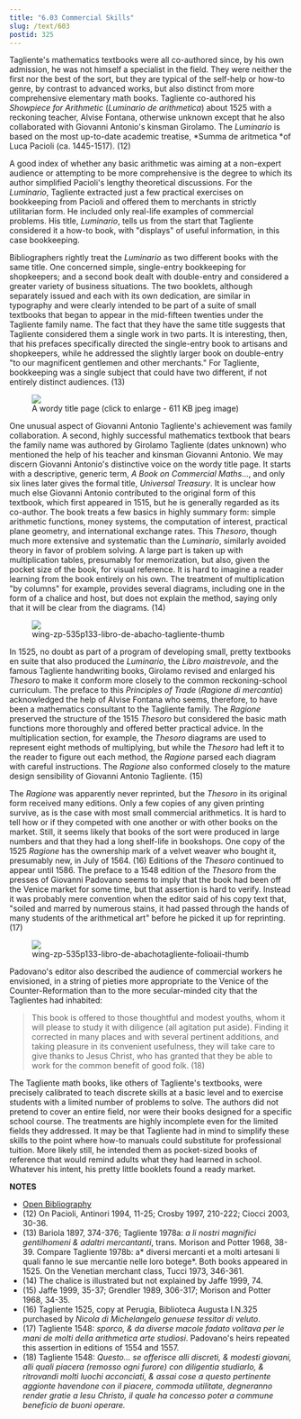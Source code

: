 ```yaml
---
title: "6.03 Commercial Skills"
slug: /text/603
postid: 325
---
```

Tagliente's mathematics textbooks were all co-authored since, by his own admission, he was not himself a specialist in the field. They were neither the first nor the best of the sort, but they are typical of the self-help or how-to genre, by contrast to advanced works, but also distinct from more comprehensive elementary math books. Tagliente co-authored his *Showpiece for Arithmetic* (*Luminario de arithmetica*) about 1525 with a reckoning teacher, Alvise Fontana, otherwise unknown except that he also collaborated with Giovanni Antonio's kinsman Girolamo. The *Luminario* is based on the most up-to-date academic treatise, *Summa de aritmetica *of Luca Pacioli (ca. 1445-1517). (12)

A good index of whether any basic arithmetic was aiming at a non-expert audience or attempting to be more comprehensive is the degree to which its author simplified Pacioli's lengthy theoretical discussions. For the *Luminario*, Tagliente extracted just a few practical exercises on bookkeeping from Pacioli and offered them to merchants in strictly utilitarian form. He included only real-life examples of commercial problems. His title, *Luminario*, tells us from the start that Tagliente considered it a how-to book, with "displays" of useful information, in this case bookkeeping.

Bibliographers rightly treat the *Luminario* as two different books with the same title. One concerned simple, single-entry bookkeeping for shopkeepers; and a second book dealt with double-entry and considered a greater variety of business situations. The two booklets, although separately issued and each with its own dedication, are similar in typography and were clearly intended to be part of a suite of small textbooks that began to appear in the mid-fifteen twenties under the Tagliente family name. The fact that they have the same title suggests that Tagliente considered them a single work in two parts. It is interesting, then, that his prefaces specifically directed the single-entry book to artisans and shopkeepers, while he addressed the slightly larger book on double-entry "to our magnificent gentlemen and other merchants." For Tagliente, bookkeeping was a single subject that could have two different, if not entirely distinct audiences. (13)


<figure class="mkdn-figure">
    <div onClick="createLightbox('/images_full/6.00_Chapter_Six/Wing-ZP-535.P133,-Libro-de-Abacho,-Tagliente,-title-page.jpg','A wordy title page (click to enlarge - 611 KB jpeg image)')" class="mkdn-image-link" id="lbimage">
    <img class="mkdn-image" src="/images_full/6.00_Chapter_Six/Wing-ZP-535.P133,-Libro-de-Abacho,-Tagliente,-title-page.jpg" />
    <figcaption class="mkdn-figcaption">A wordy title page (click to enlarge - 611 KB jpeg image)</figcaption>
    </div>
</figure>

One unusual aspect of Giovanni Antonio Tagliente's achievement was family collaboration. A second, highly successful mathematics textbook that bears the family name was authored by Girolamo Tagliente (dates unknown) who mentioned the help of his teacher and kinsman Giovanni Antonio. We may discern Giovanni Antonio's distinctive voice on the wordy title page. It starts with a descriptive, generic term, *A Book on Commercial Maths*..., and only six lines later gives the formal title, *Universal Treasury*. It is unclear how much else Giovanni Antonio contributed to the original form of this textbook, which first appeared in 1515, but he is generally regarded as its co-author. The book treats a few basics in highly summary form: simple arithmetic functions, money systems, the computation of interest, practical plane geometry, and international exchange rates. This *Thesoro*, though much more extensive and systematic than the *Luminario*, similarly avoided theory in favor of problem solving. A large part is taken up with multiplication tables, presumably for memorization, but also, given the pocket size of the book, for visual reference. It is hard to imagine a reader learning from the book entirely on his own. The treatment of multiplication "by columns" for example, provides several diagrams, including one in the form of a chalice and host, but does not explain the method, saying only that it will be clear from the diagrams. (14)

<figure class="mkdn-figure">
    <div onClick="createLightbox('/images_full/6.00_Chapter_Six/Wing-ZP-535.P133,-Libro-de-Abacho,-Tagliente.jpg','wing-zp-535p133-libro-de-abacho-tagliente-thumb')" class="mkdn-image-link" id="lbimage">
    <img class="mkdn-image" src="/images_full/6.00_Chapter_Six/Wing-ZP-535.P133,-Libro-de-Abacho,-Tagliente.jpg" />
    <figcaption class="mkdn-figcaption">wing-zp-535p133-libro-de-abacho-tagliente-thumb</figcaption>
    </div>
</figure>

In 1525, no doubt as part of a program of developing small, pretty textbooks en suite that also produced the *Luminario*, the *Libro maistrevole*, and the famous Tagliente handwriting books, Girolamo revised and enlarged his *Thesoro* to make it conform more closely to the common reckoning-school curriculum. The preface to this *Principles of Trade* (*Ragione di mercantia*) acknowledged the help of Alvise Fontana who seems, therefore, to have been a mathematics consultant to the Tagliente family. The *Ragione* preserved the structure of the 1515 *Thesoro* but considered the basic math functions more thoroughly and offered better practical advice. In the multiplication section, for example, the *Thesoro* diagrams are used to represent eight methods of multiplying, but while the *Thesoro* had left it to the reader to figure out each method, the *Ragione* parsed each diagram with careful instructions. The *Ragione* also conformed closely to the mature design sensibility of Giovanni Antonio Tagliente. (15)

The *Ragione* was apparently never reprinted, but the *Thesoro* in its original form received many editions. Only a few copies of any given printing survive, as is the case with most small commercial arithmetics. It is hard to tell how or if they competed with one another or with other books on the market. Still, it seems likely that books of the sort were produced in large numbers and that they had a long shelf-life in bookshops. One copy of the 1525 *Ragione* has the ownership mark of a velvet weaver who bought it, presumably new, in July of 1564. (16) Editions of the *Thesoro* continued to appear until 1586. The preface to a 1548 edition of the *Thesoro* from the presses of Giovanni Padovano seems to imply that the book had been off the Venice market for some time, but that assertion is hard to verify. Instead it was probably mere convention when the editor said of his copy text that, "soiled and marred by numerous stains, it had passed through the hands of many students of the arithmetical art" before he picked it up for reprinting. (17)

<figure class="mkdn-figure">
    <div onClick="createLightbox('/images_full/6.00_Chapter_Six/Wing-ZP-535.P133,-Libro-de-Abacho,Tagliente-folio.aii.jpg','wing-zp-535p133-libro-de-abachotagliente-folioaii-thumb')" class="mkdn-image-link" id="lbimage">
    <img class="mkdn-image" src="/images_full/6.00_Chapter_Six/Wing-ZP-535.P133,-Libro-de-Abacho,Tagliente-folio.aii.jpg" />
    <figcaption class="mkdn-figcaption">wing-zp-535p133-libro-de-abachotagliente-folioaii-thumb</figcaption>
    </div>
</figure>

Padovano's editor also described the audience of commercial workers he envisioned, in a string of pieties more appropriate to the Venice of the Counter-Reformation than to the more secular-minded city that the Taglientes had inhabited:

> This book is offered to those thoughtful and modest youths, whom it will please to study it with diligence (all agitation put aside). Finding it corrected in many places and with several pertinent additions, and taking pleasure in its convenient usefulness, they will take care to give thanks to Jesus Christ, who has granted that they be able to work for the common benefit of good folk. (18)

The Tagliente math books, like others of Tagliente's textbooks, were precisely calibrated to teach discrete skills at a basic level and to exercise students with a limited number of problems to solve. The authors did not pretend to cover an entire field, nor were their books designed for a specific school course. The treatments are highly incomplete even for the limited fields they addressed. It may be that Tagliente had in mind to simplify these skills to the point where how-to manuals could substitute for professional tuition. More likely still, he intended them as pocket-sized books of reference that would remind adults what they had learned in school. Whatever his intent, his pretty little booklets found a ready market.

**NOTES**
* [Open Bibliography](/bibliography.pdf)
* (12) On Pacioli, Antinori 1994, 11-25; Crosby 1997, 210-222; Ciocci 2003, 30-36.
* (13) Bariola 1897, 374-376; Tagliente 1978a: *a li nostri magnifici gentilhomeni &amp; adaltri mercantanti*, trans. Morison and Potter 1968, 38-39. Compare Tagliente 1978b: a* diversi mercanti et a molti artesani li quali fanno le sue mercantie nelle loro botege*. Both books appeared in 1525. On the Venetian merchant class, Tucci 1973, 346-361.
* (14) The chalice is illustrated but not explained by Jaffe 1999, 74.
* (15) Jaffe 1999, 35-37; Grendler 1989, 306-317; Morison and Potter 1968, 34-35.
* (16) Tagliente 1525, copy at Perugia, Biblioteca Augusta I.N.325 purchased by *Nicola di Michelangelo genuese tessitor di veluto*.
* (17) Tagliente 1548: *sporco, &amp; da diverse macole fadato volitava per le mani de molti della arithmetica arte studiosi*. Padovano's heirs repeated this assertion in editions of 1554 and 1557.
* (18) Tagliente 1548: *Questo... se offerisce alli discreti, &amp; modesti giovani, alli quali piacera (remosso ogni furore) con diligentia studiarlo, &amp; ritrovandi molti luochi acconciati, &amp; assai cose a questo pertinente aggionte havendone con il piacere, commoda utilitate, degneranno render gratie a Iesu Christo, il quale ha concesso poter a commune beneficio de buoni operare.*

